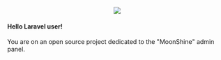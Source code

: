 <p align="center">
<a href="https://moonshine-laravel.com" target="_blank">
<img src="https://moonshine-laravel.com/moon-promo-dark.svg?v=2.0.0">
</a>
</p>

#### Hello Laravel user!

You are on an open source project dedicated to the "MoonShine" admin panel.
